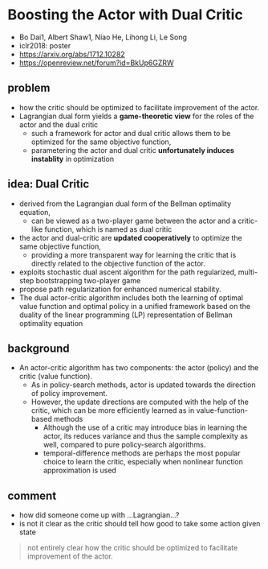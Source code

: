 # Boosting the Actor with Dual Critic
* Bo Dai1, Albert Shaw1, Niao He, Lihong Li, Le Song
* iclr2018: poster
* https://arxiv.org/abs/1712.10282
* https://openreview.net/forum?id=BkUp6GZRW

## problem
* how the critic should be optimized to facilitate improvement of the actor.
* Lagrangian dual form yields a **game-theoretic view** for the roles of the actor and the dual critic
  * such a framework for actor and dual critic allows them to be optimized for the same objective function,
  * parametering the actor and dual critic **unfortunately induces instablity** in optimization

## idea: Dual Critic
* derived from the Lagrangian dual form of the Bellman optimality equation,
  * can be viewed as a two-player game between the actor and a critic-like function,
    which is named as dual critic
* the actor and dual-critic are **updated cooperatively** to optimize the same objective function,
  * providing a more transparent way for learning the critic that
    is directly related to the objective function of the actor.
* exploits stochastic dual ascent algorithm for the path regularized,
  multi-step bootstrapping two-player game
* propose path regularization for enhanced numerical stability.
* The dual actor-critic algorithm includes both 
  the learning of optimal value function and optimal policy in a unified framework based on 
  the duality of the linear programming (LP) representation of Bellman optimality equation

## background
* An actor-critic algorithm has two components: the actor (policy) and the critic (value function). 
  * As in policy-search methods, actor is updated towards the direction of policy improvement. 
  * However, the update directions are computed with the help of the critic, which 
    can be more efficiently learned as in value-function-based methods
    * Although the use of a critic may introduce bias in learning the actor, 
      its reduces variance and thus the sample complexity as well, compared to pure policy-search algorithms.
    * temporal-difference methods are perhaps the most popular choice to learn the critic, especially 
      when nonlinear function approximation is used
      
## comment
* how did someone come up with ...Lagrangian...?
* is not it clear as the critic should tell how good to take some action given state
> not entirely clear how the critic should be optimized to facilitate improvement of the actor.
